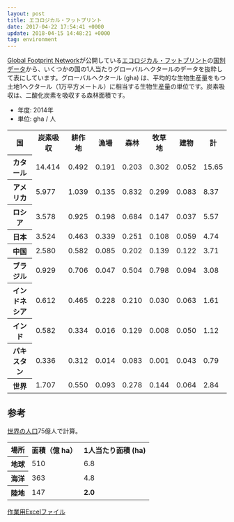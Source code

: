 ```yaml
---
layout: post
title: エコロジカル・フットプリント
date: 2017-04-22 17:54:41 +0000
update: 2018-04-15 14:48:21 +0000
tag: environment
---
```

[Global Footprint Network](http://data.footprintnetwork.org/)が公開している[エコロジカル・フットプリント](https://ja.wikipedia.org/wiki/%E3%82%A8%E3%82%B3%E3%83%AD%E3%82%B8%E3%82%AB%E3%83%AB%E3%83%BB%E3%83%95%E3%83%83%E3%83%88%E3%83%97%E3%83%AA%E3%83%B3%E3%83%88)の[国別データ](http://data.footprintnetwork.org/#/compareCountries)から、いくつかの国の1人当たりグローバルヘクタールのデータを抜粋して表にしています。グローバルヘクタール (gha) は、平均的な生物生産量をもつ土地1ヘクタール（1万平方メートル）に相当する生物生産量の単位です。炭素吸収は、二酸化炭素を吸収する森林面積です。

* 年度: 2014年
* 単位: gha / 人

<table>
	<tr>
		<th>国</th>
		<th>炭素吸収</th>
		<th>耕作地</th>
		<th>漁場</th>
		<th>森林</th>
		<th>牧草地</th>
		<th>建物</th>
		<th>計</th>
	</tr>
	<tr>
		<th>カタール</th>
		<td>14.414 </td>
		<td>0.492 </td>
		<td>0.191 </td>
		<td>0.203 </td>
		<td>0.302 </td>
		<td>0.052 </td>
		<td>15.65 </td>
	</tr>
	<tr>
		<th>アメリカ</th>
		<td>5.977 </td>
		<td>1.039 </td>
		<td>0.135 </td>
		<td>0.832 </td>
		<td>0.299 </td>
		<td>0.083 </td>
		<td>8.37 </td>
	</tr>
	<tr>
		<th>ロシア</th>
		<td>3.578 </td>
		<td>0.925 </td>
		<td>0.198 </td>
		<td>0.684 </td>
		<td>0.147 </td>
		<td>0.037 </td>
		<td>5.57 </td>
	</tr>
	<tr>
		<th>日本</th>
		<td>3.524 </td>
		<td>0.463 </td>
		<td>0.339 </td>
		<td>0.251 </td>
		<td>0.108 </td>
		<td>0.059 </td>
		<td>4.74 </td>
	</tr>
	<tr>
		<th>中国</th>
		<td>2.580 </td>
		<td>0.582 </td>
		<td>0.085 </td>
		<td>0.202 </td>
		<td>0.139 </td>
		<td>0.122 </td>
		<td>3.71 </td>
	</tr>
	<tr>
		<th>ブラジル</th>
		<td>0.929 </td>
		<td>0.706 </td>
		<td>0.047 </td>
		<td>0.504 </td>
		<td>0.798 </td>
		<td>0.094 </td>
		<td>3.08 </td>
	</tr>
	<tr>
		<th>インドネシア</th>
		<td>0.612 </td>
		<td>0.465 </td>
		<td>0.228 </td>
		<td>0.210 </td>
		<td>0.030 </td>
		<td>0.063 </td>
		<td>1.61 </td>
	</tr>
	<tr>
		<th>インド</th>
		<td>0.582 </td>
		<td>0.334 </td>
		<td>0.016 </td>
		<td>0.129 </td>
		<td>0.008 </td>
		<td>0.050 </td>
		<td>1.12 </td>
	</tr>
	<tr>
		<th>パキスタン</th>
		<td>0.336 </td>
		<td>0.312 </td>
		<td>0.014 </td>
		<td>0.083 </td>
		<td>0.001 </td>
		<td>0.043 </td>
		<td>0.79 </td>
	</tr>
	<tr>
		<th>世界</th>
		<td>1.707 </td>
		<td>0.550 </td>
		<td>0.093 </td>
		<td>0.278 </td>
		<td>0.144 </td>
		<td>0.064 </td>
		<td>2.84 </td>
	</tr>
</table>

## 参考 ##

[世界の人口](http://www.worldometers.info/world-population/)75億人で計算。

<table>
<tr>
 <th>場所</th>
 <th>面積（億 ha）</th>
 <th>1人当たり面積 (ha)</th>
 </tr>
 <tr>
  <th>地球</th>
  <td>510</td>
  <td>6.8</td>
 </tr>
 <tr>
  <th>海洋</th>
  <td>363</td>
  <td>4.8</td>
</tr>
<tr>
  <th>陸地</th>
  <td>147</td>
  <td><strong>2.0</strong></td>
</tr>
</table>

[作業用Excelファイル](https://github.com/sekika/sekika.github.io/raw/master/file/EcologicalFootprint.xlsx)
